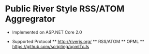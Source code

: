 # Public River Style RSS/ATOM Aggregrator

* Implemented on ASP.NET Core 2.0

* Supported Protocol
** http://riverjs.org/
** RSS/ATOM
** OPML
** https://github.com/scripting/opmlToJs
